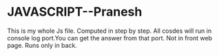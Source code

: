 # JAVASCRIPT--Pranesh
This is my whole Js file. Computed in step by step.
All cosdes will run in console log port.You can get the answer from that port. Not in front web page. Runs only in back.
